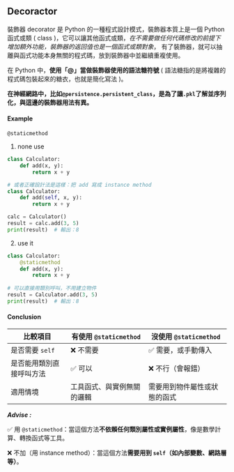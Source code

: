 ## Decoractor

裝飾器 decorator 是 Python 的一種程式設計模式，裝飾器本質上是一個 Python 函式或類 ( class )，它可以讓其他函式或類，*在不需要做任何代碼修改的前提下增加額外功能，裝飾器的返回值也是一個函式或類對象*， 有了裝飾器，就可以抽離與函式功能本身無關的程式碼，放到裝飾器中並繼續重複使用。

在 Python 中，**使用「@」當做裝飾器使用的語法糖符號** ( 語法糖指的是將複雜的程式碼包裝起來的糖衣，也就是簡化寫法 )。

**在神經網路中，比如```@persistence.persistent_class```，是為了讓```.pkl```了解並序列化，與這邊的裝飾器用法有異。**

#### Example 

```@staticmethod```

1. none use

```python
class Calculator:
    def add(x, y):
        return x + y

# 或者正確設計法是這樣：把 add 寫成 instance method
class Calculator:
    def add(self, x, y):
        return x + y

calc = Calculator()
result = calc.add(3, 5)
print(result)  # 輸出：8
```

2. use it

```python
class Calculator:
    @staticmethod
    def add(x, y):
        return x + y
     
# 可以直接用類別呼叫，不用建立物件
result = Calculator.add(3, 5)
print(result)  # 輸出：8
```

#### Conclusion

| 比較項目                 | 有使用 `@staticmethod`     | 沒使用 `@staticmethod`       |
| ------------------------ | -------------------------- | ---------------------------- |
| 是否需要 `self`          | ❌ 不需要                   | ✅ 需要，或手動傳入           |
| 是否能用類別直接呼叫方法 | ✅ 可以                     | ❌ 不行（會報錯）             |
| 適用情境                 | 工具函式、與實例無關的邏輯 | 需要用到物件屬性或狀態的函式 |

***Advise :***

✅ 用 `@staticmethod`：當這個方法**不依賴任何類別屬性或實例屬性**，像是數學計算、轉換函式等工具。

❌ 不加（用 instance method）：當這個方法**需要用到 `self`（如內部變數、網路層等）**。

